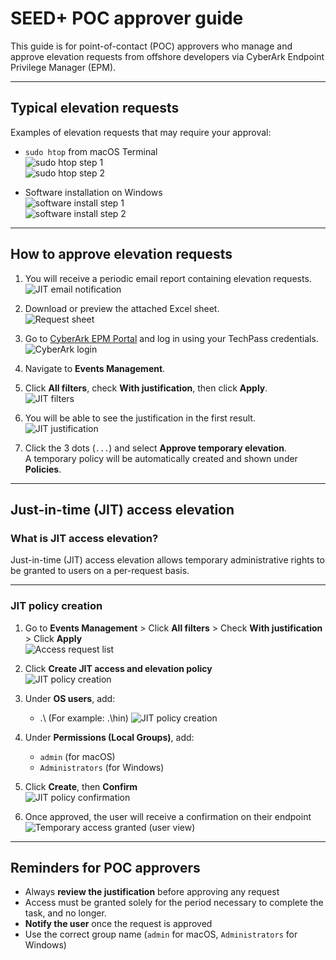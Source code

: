 # SEED+ POC approver guide

This guide is for point-of-contact (POC) approvers who manage and approve elevation requests from offshore developers via CyberArk Endpoint Privilege Manager (EPM).

---

## Typical elevation requests

Examples of elevation requests that may require your approval:

- `sudo htop` from macOS Terminal  
  ![sudo htop step 1](../images/seed-plus/poc-approval/sudo-htop-step1.png)  
  ![sudo htop step 2](../images/seed-plus/poc-approval/sudo-htop-step2.png)

- Software installation on Windows  
  ![software install step 1](../images/seed-plus/poc-approval/software-install-step1.png)  
  ![software install step 2](../images/seed-plus/poc-approval/software-install-step2.png)

---

## How to approve elevation requests

1. You will receive a periodic email report containing elevation requests.  
   ![JIT email notification](../images/seed-plus/poc-approval/jit-email.png)

2. Download or preview the attached Excel sheet.  
   ![Request sheet](../images/seed-plus/poc-approval/request-sheet.png)

3. Go to [CyberArk EPM Portal](http://sg.epm.cyberark.com/SAML/GovTech) and log in using your TechPass credentials.  
   ![CyberArk login](../images/seed-plus/poc-approval/cyberark-login.png)

4. Navigate to **Events Management**.

5. Click **All filters**, check **With justification**, then click **Apply**.  
   ![JIT filters](../images/seed-plus/poc-approval/jit-filters.png)

6. You will be able to see the justification in the first result.  
   ![JIT justification](../images/seed-plus/poc-approval/jit-justification.png)

7. Click the 3 dots (`...`) and select **Approve temporary elevation**.  
   A temporary policy will be automatically created and shown under **Policies**.

---

## Just-in-time (JIT) access elevation

### What is JIT access elevation?

Just-in-time (JIT) access elevation allows temporary administrative rights to be granted to users on a per-request basis. 

---

### JIT policy creation

1. Go to **Events Management** > Click **All filters** > Check **With justification** > Click **Apply**  
   ![Access request list](../images/seed-plus/poc-approval/access-request-list.png)

2. Click **Create JIT access and elevation policy**  
   ![JIT policy creation](../images/seed-plus/poc-approval/jit-policy.png)

   
3. Under **OS users**, add:
   - .\\<username> (For example: .\hin)
   ![JIT policy creation](../images/seed-plus/poc-approval/jit8.png)

4. Under **Permissions (Local Groups)**, add:
   - `admin` (for macOS)  
   - `Administrators` (for Windows)

6. Click **Create**, then **Confirm**  
   ![JIT policy confirmation](../images/seed-plus/poc-approval/jit-policy-confirm.png)

7. Once approved, the user will receive a confirmation on their endpoint  
   ![Temporary access granted (user view)](../images/seed-plus/poc-approval/temp-user-granted.png)

---

## Reminders for POC approvers

- Always **review the justification** before approving any request
- Access must be granted solely for the period necessary to complete the task, and no longer.
- **Notify the user** once the request is approved
- Use the correct group name (`admin` for macOS, `Administrators` for Windows)


